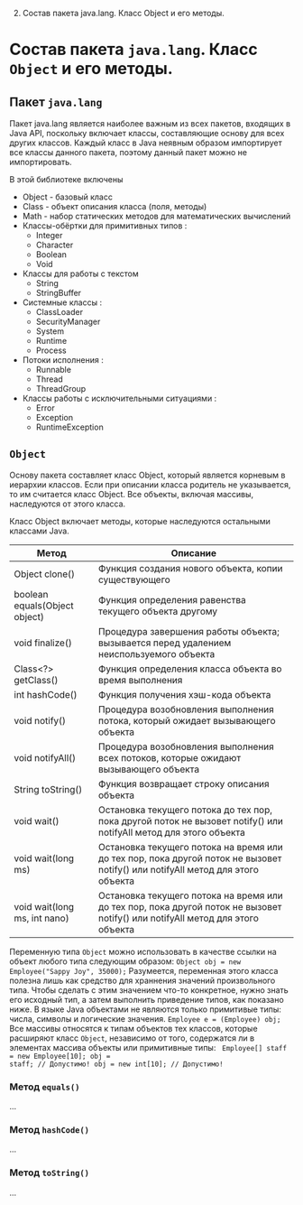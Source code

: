 2. Состав пакета java.lang. Класс Object и его методы.

# Состав пакета `java.lang`. Класс `Object` и его методы.

## Пакет `java.lang`
Пакет java.lang является наиболее важным из всех пакетов, входящих в Java API, поскольку включает классы, составляющие основу для всех других классов. Каждый класс в Java неявным образом импортирует все классы данного пакета, поэтому данный пакет можно не импортировать.

В этой библиотеке включены

- Object - базовый класс
- Class - объект описания класса (поля, методы)
- Math - набор статических методов для математических вычислений
- Классы-обёртки для примитивных типов :
	- Integer
    - Character
    - Boolean
    - Void
- Классы для работы с текстом
    - String
    - StringBuffer
- Системные классы :
    - ClassLoader
    - SecurityManager
    - System
    - Runtime
    - Process
- Потоки исполнения :
    - Runnable
    - Thread
    - ThreadGroup
- Классы работы с исключительными ситуациями :
    - Error
    - Exception
    - RuntimeException

## `Object`
Основу пакета составляет класс Object, который является корневым в иерархии классов. Если при описании класса родитель не указывается, то им считается класс Object. Все объекты, включая массивы, наследуются от этого класса.

Класс Object включает методы, которые наследуются остальными классами Java.

|Метод							|Описание														|
|-------------------------------|---------------------------------------------------------------|
|Object clone() 				|Функция создания нового объекта, копии существующего			|
|boolean equals(Object object)	|Функция определения равенства текущего объекта другому			|
|void finalize()				|Процедура завершения работы объекта; вызывается перед удалением неиспользуемого объекта|
|Class<?> getClass()			|Функция определения класса объекта во время выполнения			|
|int hashCode() 				|Функция получения хэш-кода объекта 							|
|void notify()					| Процедура возобновления выполнения потока, который ожидает вызывающего объекта|
|void notifyAll()				|Процедура возобновления выполнения всех потоков, которые ожидают вызывающего объекта|
|String toString()				|Функция возвращает строку описания объекта						|
|void wait()					|Остановка текущего потока до тех пор, пока другой поток не вызовет notify() или notifyAll метод для этого объекта|
|void wait(long ms)				|Остановка текущего потока на время или до тех пор, пока другой поток не вызовет notify() или notifyAll метод для этого объекта|
|void wait(long ms, int nano)	|Остановка текущего потока на время или до тех пор, пока другой поток не вызовет notify() или notifyAll метод для этого объекта|

Переменную типа `Object` можно использовать в качестве ссылки на объект любого типа следующим образом:
`Object obj = new Employee("Sappy Joy", 35000);`
Разумеется, переменная этого класса полезна лишь как средство для храннения значений произвольного типа. Чтобы сделать с этим значением что-то конкретное, нужно знать его исходный тип, а затем выполнить приведение типов, как показано ниже. В языке Java объектами не являются только примитивые типы: числа, символы и логические значения.
`Employee e = (Employee) obj;`
Все массивы относятся к типам объектов тех классов, которые расширяют класс `Object`, независимо от того, содержатся ли в элементах массива объекты или примитивные типы:
<code>
	Employee[] staff = new Employee[10];
	obj = staff; // Допустимо!
	obj = new int[10]; // Допустимо!
</code>


### Метод `equals()`
...

### Метод `hashCode()`
...

### Метод `toString()`
...

